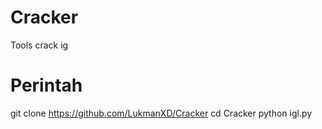 # Cracker 
Tools crack ig



# Perintah 
git clone https://github.com/LukmanXD/Cracker
cd Cracker
python igl.py

